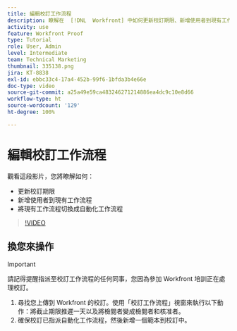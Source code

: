 ```yaml
---
title: 編輯校訂工作流程
description: 瞭解在  [!DNL  Workfront] 中如何更新校訂期限、新增使用者到現有工作流程，以及將現有工作流程切換成自動化工作流程。
activity: use
feature: Workfront Proof
type: Tutorial
role: User, Admin
level: Intermediate
team: Technical Marketing
thumbnail: 335138.png
jira: KT-8838
exl-id: ebbc33c4-17a4-452b-99f6-1bfda3b4e66e
doc-type: video
source-git-commit: a25a49e59ca483246271214886ea4dc9c10e8d66
workflow-type: ht
source-wordcount: '129'
ht-degree: 100%

---
```


# 編輯校訂工作流程

觀看這段影片，您將瞭解如何：

* 更新校訂期限
* 新增使用者到現有工作流程
* 將現有工作流程切換成自動化工作流程

>[!VIDEO](https://video.tv.adobe.com/v/335138/?quality=12&learn=on)

## 換您來操作

>[!IMPORTANT]
>
>請記得提醒指派至校訂工作流程的任何同事，您因為參加 Workfront 培訓正在處理校訂。

1. 尋找您上傳到 Workfront 的校訂。使用「校訂工作流程」視窗來執行以下動作：將截止期限推遲一天以及將檢閱者變成檢閱者和核准者。
1. 確保校訂已指派自動化工作流程，然後新增一個範本到校訂中。



<!--
## Learn more
* Add stages and users to an automated workflow on a proof
* Convert a basic workflow to an automated workflow on a proof
* Create or edit an automated workflow for an existing proof
* Edit proof stages and reviewers
-->
